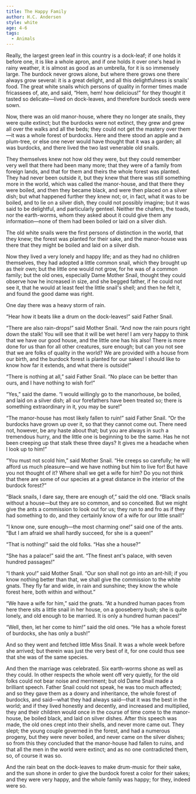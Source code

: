 ```yaml
---
title: The Happy Family
author: H.C. Andersen
style: white
age: 4-6
tags:
  - Animals
---
```


Really, the largest green leaf in this country is a dock-leaf; if one holds it before one, it is like a whole apron, and if one holds it over one's head in rainy weather, it is almost as good as an umbrella, for it is so immensely large. The burdock never grows alone, but where there grows one there always grow several: it is a great delight, and all this delightfulness is snails' food. The great white snails which persons of quality in former times made fricassees of, ate, and said, “Hem, hem! how delicious!” for they thought it tasted so delicate—lived on dock-leaves, and therefore burdock seeds were sown.

Now, there was an old manor-house, where they no longer ate snails, they were quite extinct; but the burdocks were not extinct, they grew and grew all over the walks and all the beds; they could not get the mastery over them—it was a whole forest of burdocks. Here and there stood an apple and a plum-tree, or else one never would have thought that it was a garden; all was burdocks, and there lived the two last venerable old snails.

They themselves knew not how old they were, but they could remember very well that there had been many more; that they were of a family from foreign lands, and that for them and theirs the whole forest was planted. They had never been outside it, but they knew that there was still something more in the world, which was called the manor-house, and that there they were boiled, and then they became black, and were then placed on a silver dish; but what happened further they knew not; or, in fact, what it was to be boiled, and to lie on a silver dish, they could not possibly imagine; but it was said to be delightful, and particularly genteel. Neither the chafers, the toads, nor the earth-worms, whom they asked about it could give them any information—none of them had been boiled or laid on a silver dish.

The old white snails were the first persons of distinction in the world, that they knew; the forest was planted for their sake, and the manor-house was there that they might be boiled and laid on a silver dish.

Now they lived a very lonely and happy life; and as they had no children themselves, they had adopted a little common snail, which they brought up as their own; but the little one would not grow, for he was of a common family; but the old ones, especially Dame Mother Snail, thought they could observe how he increased in size, and she begged father, if he could not see it, that he would at least feel the little snail's shell; and then he felt it, and found the good dame was right.

One day there was a heavy storm of rain.

“Hear how it beats like a drum on the dock-leaves!” said Father Snail.

“There are also rain-drops!” said Mother Snail. “And now the rain pours right down the stalk! You will see that it will be wet here! I am very happy to think that we have our good house, and the little one has his also! There is more done for us than for all other creatures, sure enough; but can you not see that we are folks of quality in the world? We are provided with a house from our birth, and the burdock forest is planted for our sakes! I should like to know how far it extends, and what there is outside!”

“There is nothing at all,” said Father Snail. “No place can be better than ours, and I have nothing to wish for!”

“Yes,” said the dame. “I would willingly go to the manorhouse, be boiled, and laid on a silver dish; all our forefathers have been treated so; there is something extraordinary in it, you may be sure!”

“The manor-house has most likely fallen to ruin!” said Father Snail. “Or the burdocks have grown up over it, so that they cannot come out. There need not, however, be any haste about that; but you are always in such a tremendous hurry, and the little one is beginning to be the same. Has he not been creeping up that stalk these three days? It gives me a headache when I look up to him!”

“You must not scold him,” said Mother Snail. “He creeps so carefully; he will afford us much pleasure—and we have nothing but him to live for! But have you not thought of it? Where shall we get a wife for him? Do you not think that there are some of our species at a great distance in the interior of the burdock forest?”

“Black snails, I dare say, there are enough of,” said the old one. “Black snails without a house—but they are so common, and so conceited. But we might give the ants a commission to look out for us; they run to and fro as if they had something to do, and they certainly know of a wife for our little snail!”

“I know one, sure enough—the most charming one!” said one of the ants. “But I am afraid we shall hardly succeed, for she is a queen!”

“That is nothing!” said the old folks. “Has she a house?”

“She has a palace!” said the ant. “The finest ant's palace, with seven hundred passages!”

“I thank you!” said Mother Snail. “Our son shall not go into an ant-hill; if you know nothing better than that, we shall give the commission to the white gnats. They fly far and wide, in rain and sunshine; they know the whole forest here, both within and without.”

“We have a wife for him,” said the gnats. “At a hundred human paces from here there sits a little snail in her house, on a gooseberry bush; she is quite lonely, and old enough to be married. It is only a hundred human paces!”

“Well, then, let her come to him!” said the old ones. “He has a whole forest of burdocks, she has only a bush!”

And so they went and fetched little Miss Snail. It was a whole week before she arrived; but therein was just the very best of it, for one could thus see that she was of the same species.

And then the marriage was celebrated. Six earth-worms shone as well as they could. In other respects the whole went off very quietly, for the old folks could not bear noise and merriment; but old Dame Snail made a brilliant speech. Father Snail could not speak, he was too much affected; and so they gave them as a dowry and inheritance, the whole forest of burdocks, and said—what they had always said—that it was the best in the world; and if they lived honestly and decently, and increased and multiplied, they and their children would once in the course of time come to the manor-house, be boiled black, and laid on silver dishes. After this speech was made, the old ones crept into their shells, and never more came out. They slept; the young couple governed in the forest, and had a numerous progeny, but they were never boiled, and never came on the silver dishes; so from this they concluded that the manor-house had fallen to ruins, and that all the men in the world were extinct; and as no one contradicted them, so, of course it was so.

And the rain beat on the dock-leaves to make drum-music for their sake, and the sun shone in order to give the burdock forest a color for their sakes; and they were very happy, and the whole family was happy; for they, indeed were so.

